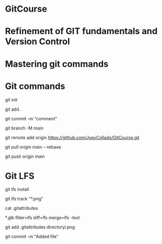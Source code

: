 # GitCourse
# Refinement of GIT fundamentals and Version Control
# Mastering git commands

# Git commands
git init

git add .

git commit -m "comment"

git branch -M main

git remote add origin https://github.com/JoeyCollado/GitCourse.git

git pull origin main --rebase

git push origin main

# Git LFS

git lfs install

git lfs track "*.png"

cat .gitattributes

*.glb filter=lfs diff=lfs merge=lfs -text

git add .gitattributes directory/.png

git commit -m "Added file"


